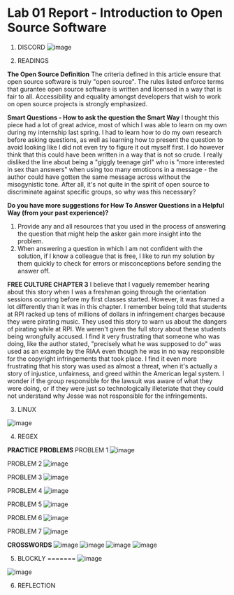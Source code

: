 # Lab 01 Report - Introduction to Open Source Software

1. DISCORD 
![image](https://user-images.githubusercontent.com/48782723/149572625-f53d5834-d7b5-4324-ba5a-c43b9bf49bd7.png)

2. READINGS

**The Open Source Definition**
The criteria defined in this article ensure that open source software is truly "open source". The rules listed enforce terms that gurantee open source software is written and licensed in a way that is fair to all. Accessibility and equality amongst developers that wish to work on open source projects is strongly emphasized. 

**Smart Questions - How to ask the question the Smart Way**
I thought this piece had a lot of great advice, most of which I was able to learn on my own during my internship last spring. I had to learn how to do my own research before asking questions, as well as learning how to present the question to avoid looking like I did not even try to figure it out myself first. I do however think that this could have been written in a way that is not so crude. I really disliked the line about being a "giggly teenage girl" who is "more interested in sex than answers" when using too many emoticons in a message - the author could have gotten the same message across without the misogynistic tone. After all, it's not quite in the spirit of open source to discriminate against specific groups, so why was this necessary?

**Do you have more suggestions for How To Answer Questions in a Helpful Way (from your past experience)?**
1. Provide any and all resources that you used in the process of answering the question that might help the asker gain more insight into the problem.
2. When answering a question in which I am not confident with the solution, if I know a colleague that is free, I like to run my solution by them quickly to check for errors or misconceptions before sending the answer off.

**FREE CULTURE CHAPTER 3**
I believe that I vaguely remember hearing about this story when I was a freshman going through the orientation sessions ocurring before my first classes started. However, it was framed a lot differently than it was in this chapter. I remember being told that students at RPI racked up tens of millions of dollars in infringement charges because they were pirating music. They used this story to warn us about the dangers of pirating while at RPI. We weren't given the full story about these students being wrongfully accused. I find it very frustrating that someone who was doing, like the author stated, "precisely what he was supposed to do" was used as an example by the RIAA even though he was in no way responsible for the copyright infringements that took place. I find it even more frustrating that his story was used as almost a threat, when it's actually a story of injustice, unfairness, and greed within the American legal system. I wonder if the group responsible for the lawsuit was aware of what they were doing, or if they were just so technologically illeteriate that they could not understand why Jesse was not responsible for the infringements.


3. LINUX

![image](https://user-images.githubusercontent.com/48782723/149572285-07c2905c-518b-4de1-aa60-5b608e9d465c.png)


4. REGEX

**PRACTICE PROBLEMS**
PROBLEM 1
![image](https://user-images.githubusercontent.com/48782723/149566709-dc3277dd-537b-41de-ad5d-5a16947813f3.png)

PROBLEM 2
![image](https://user-images.githubusercontent.com/48782723/149568352-1c1ad3b6-207f-42d9-9e2b-6d69fdf0cdc5.png)

PROBLEM 3
![image](https://user-images.githubusercontent.com/48782723/149569331-312e4881-62f9-4a29-9dd9-d9ccf083ddb6.png)

PROBLEM 4
![image](https://user-images.githubusercontent.com/48782723/149576126-491527ac-d258-40b8-90dc-96e1b71c4dd9.png)

PROBLEM 5
![image](https://user-images.githubusercontent.com/48782723/149576788-15d5084c-3f74-4acd-bc0d-44cdb6fedfb7.png)

PROBLEM 6
![image](https://user-images.githubusercontent.com/48782723/149577163-9eaf0d95-9d91-4256-a8d8-fb3c4651d1f1.png)

PROBLEM 7
![image](https://user-images.githubusercontent.com/48782723/149586669-8924a3fc-325d-40d0-97df-3df5b23075f6.png)

**CROSSWORDS**
![image](https://user-images.githubusercontent.com/48782723/149688963-73ae3607-8ec4-4b49-8e63-993120824f39.png)
![image](https://user-images.githubusercontent.com/48782723/149688977-1d494902-eb63-49bb-b762-62cf58fc4ff6.png)
![image](https://user-images.githubusercontent.com/48782723/149689007-be00f717-e23e-4a2d-ab76-629299d9e84d.png)
![image](https://user-images.githubusercontent.com/48782723/149689032-cdbabe36-bb9d-413b-baba-b529b22591be.png)



5. BLOCKLY
=======
![image](https://user-images.githubusercontent.com/48782723/149563774-aca8881b-7335-4066-957c-907e565eb33e.png)

![image](https://user-images.githubusercontent.com/48782723/149563696-64e8e1ff-bc87-436b-bb4b-fa91617d404d.png)

6. REFLECTION

